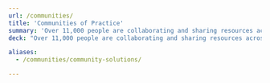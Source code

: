 ```yaml
---
url: /communities/
title: 'Communities of Practice'
summary: 'Over 11,000 people are collaborating and sharing resources across government to solve problems and serve as a catalyst for change in government.'
deck: "Over 11,000 people are collaborating and sharing resources across government to solve problems and serve as a catalyst for change in government."

aliases:
  - /communities/community-solutions/

---
```

